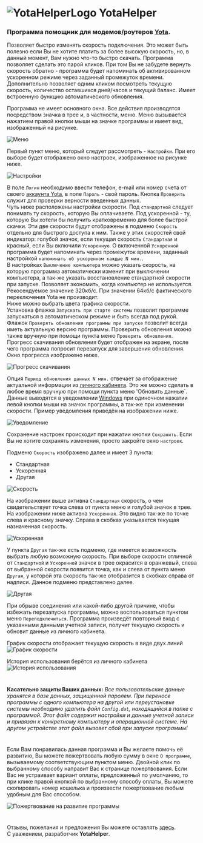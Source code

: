 # ![YotaHelperLogo](https://imageshack.com/a/img922/3241/3pMjkS.png) **YotaHelper**
### Программа помощник для модемов/роутеров [Yota](https://www.yota.ru/).  
Позволяет быстро изменять скорость подключения. Это может быть полезно если Вы не хотите платить за более высокую скорость, но, в данный момент, Вам нужно что-то быстро скачать. Программа позволяет сделать это парой кликов. При том Вы не забудете вернуть скорость обратно - программа будет напоминать об активированном ускоренном режиме через заданный промежуток времени. Дополнительно позволяет одним кликом посмотреть текущую скорость, количество оставшихся дней/часов и текущий баланс. Имеет встроенную функцию автоматического обновления.

Программа не имеет основного окна. Все действия производятся посредством значка в трее и, в частности, меню. Меню вызывается нажатием правой кнопки мыши на значке программы и имеет вид, изображенный на рисунке.

![Меню](http://i101.fastpic.ru/big/2018/0831/ef/8820ba1043fc9fb7720c2bc0eadefcef.png)

Первый пункт меню, который следует рассмотреть - `Настройки`. При его выборе будет отображено окно настроек, изображенное на рисунке ниже.

![Настройки](http://i99.fastpic.ru/big/2018/0831/b3/87505e1267693e123c981b45628018b3.png)

В поле `Логин` необходимо ввести телефон, e-mail или номер счета от своего [аккаунта Yota](https://my.yota.ru/), в поле `Пароль` - свой пароль. Кнопка `Проверить` служит для проверки верности введенных данных.  
Чуть ниже расположены настройки скорости. Под `стандартной` следует понимать ту скорость, которую Вы оплачиваете. Под ускоренной - ту, которую Вы хотели бы получить кратковременно для более быстрой скачки. Эти две скорости будут отображены в подменю `Скорость` отдельно для быстрого доступа к ним. Также у этих скоростей свой индикатор: голубой значок, если текущая скорость `Стандартная` и красный, если Вы включили `Ускоренную`. О включенной `Ускоренной` программа будет напоминать через промежуток времени, заданный настройкой `напоминать об ускоренном каждые N мин.`.  
В настройках `Выключение компьютера` можно указать скорость, на которую программа автоматически изменит при выключении компьютера, а так-же указать восстановление стандартной скорости при запуске. Позволяет экономить, когда компьютер не используется. Рекосендуемое значение 320кб/с. При значении 64кб/с фактического переключения Yota не производит.  
Ниже можно выбрать цвета графика скорости.  
Установка флажка `Запускать при старте системы` позволит программе запускаться в автоматическом режиме и быть всегда под рукой.  
Флажок `Проверять обновления программы при запуске` позволит всегда иметь актуальную версию программы. Проверить обновления можно также вручную при помощи пункта меню `Проверить обновления`. Прогресс скачивания обновления будет отображен на экране, после чего программа попросит перезапуск для завершения обновления. Окно прогресса изображено ниже.

![Прогресс скачивания](https://imageshack.com/a/img924/9649/s2A7CD.png)

Опция `Период обновления данных N мин.` отвечает за отображение актуальной информации из [личного кабинета](https://my.yota.ru/selfcare/devices). Это же можно сделать в любое время вручную при помощи пункта меню 'Обновить данные`. Данные выводятся в уведомлении [Windows](https://ru.wikipedia.org/wiki/Windows) при одиночном нажатии левой кнопки мыши на значок программы, а так-же при изменении скорости. Пример уведомления приведён на изображении ниже.

![Уведомление](https://imageshack.com/a/img924/3536/K8nDGl.png)

Сохранение настроек происходит при нажатии кнопки `Сохранить`. Если Вы не хотите сохранять изменения, просто закройте окно `настроек`.

Подменю `Скорость` изображено далее и имеет 3 пункта:
* Стандартная
* Ускоренная
* Другая

![Скорость](https://imageshack.com/a/img923/98/s4iMrz.png)

На изображении выше активна `Стандартная` скорость, о чем свидетельствует точка слева от пункта меню и голубой значок в трее. На изображении ниже активна `Ускоренная`. Это видно так-же по точке слева и красному значку. Справа в скобках указывается текущая назначенная скорость.

![Ускоренная](https://imageshack.com/a/img922/7813/1gwOkF.png)

У пункта `Другая` так-же есть подменю, где имеется возможность выбрать любую возможную скорость. При выборе скорости отличной от `Стандартной` и `Ускоренной` значок в трее окрасится в оранжевый, слева от выбранной скорости появится точка, как и слева от пункта меню `Другая`, у которой эта скорость так-же отобразится в скобках справа от надписи. Данное подменю представлено далее.

![Другая](https://imageshack.com/a/img924/326/L9KmSG.png)

При обрыве соединения или какой-либо другой причине, чтобы избежать перезапуска программы, можно воспользоваться пунктом меню `Переподключиться`. Программа произведёт повторный вход с указанными данными учетной записи, получит текущую скорость и обновит данные из личного кабинета.

График скорости отображает текущую скорость в виде двух линий
![График скорости](http://i100.fastpic.ru/big/2018/0831/59/57282bc9c06466020c5a05a1a2de1a59.png)

История использования берётся из личного кабинета
![История использования](http://i103.fastpic.ru/big/2018/0831/b3/0e09537f4ec955de0591b9aebe93ccb3.png)

# 
**Касательно защиты Ваших данных:** _Все пользовательские данные хранятся в базе данных, защищенной паролем. При переносе программы с одного компьютера на другой или переустановке системы необходимо удалить файл `Config.dat`, находящийся в папке с программой. Этот файл содержит настройки и данные учетной записи и привязан к конкретному компьютеру и операционной системе. На другом устройстве этот файл вызовет сбой при запуске программы!_

# 
Если Вам понравилась данная программа и Вы желаете помочь её развитию, Вы можете пожертвовать любую сумму в окне `О программе`, вызываемому соответствующим пунктом меню. Двойной клик по выбранному способу направит Вас к странице пожертвования. Если Вас не устраивает вариант оплаты, предложенный по умолчанию, то при клике правой кнопкой по выбранному способу оплаты, Вы можете скопировать номер кошелька и произвести пожертвование любым удобным для Вас способом.

![Пожертвование на развитие программы](https://imageshack.com/a/img924/3397/oQs54C.png)

# 
Отзывы, пожелания и предложения Вы можете оставлять [здесь](https://github.com/AS63/YotaHelper/issues).  
С уважением, разработчик **YotaHelper**.
